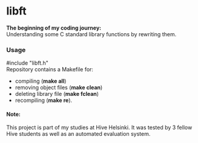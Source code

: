 # libft
**The beginning of my coding journey:**<br />
Understanding some C standard library functions by rewriting them.

### Usage
#include "libft.h"<br />
Repository contains a Makefile for:<br /> 
* compiling (**make all**)<br />
* removing object files (**make clean**)<br />
* deleting library file (**make fclean**)<br />
* recompiling (**make re**).

#### Note:
This project is part of my studies at Hive Helsinki. 
It was tested by 3 fellow Hive students as well as an automated evaluation system.
